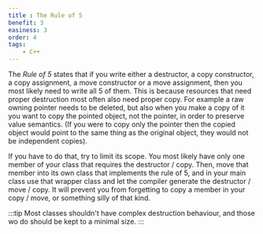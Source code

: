 ```yaml
---
title : The Rule of 5
benefit: 3
easiness: 3
order: 4
tags:
    - C++
---
```


The *Rule of 5* states that if you write either a destructor, a copy constructor, a copy assignment, a move constructor or a move assignment, then you most likely need to write all 5 of them. This is because resources that need proper destruction most often also need proper copy. For example a raw owning pointer needs to be deleted, but also when you make a copy of it you want to copy the pointed object, not the pointer, in order to preserve value semantics. (If you were to copy only the pointer then the copied object would point to the same thing as the original object, they would not be independent copies).

If you have to do that, try to limit its scope. You most likely have only one member of your class that requires the destructor / copy. Then, move that member into its own class that implements the rule of 5, and in your main class use that wrapper class and let the compiler generate the destructor / move / copy. It will prevent you from forgetting to copy a member in your copy / move, or something silly of that kind.

:::tip
Most classes shouldn't have complex destruction behaviour, and those wo do should be kept to a minimal size.
:::